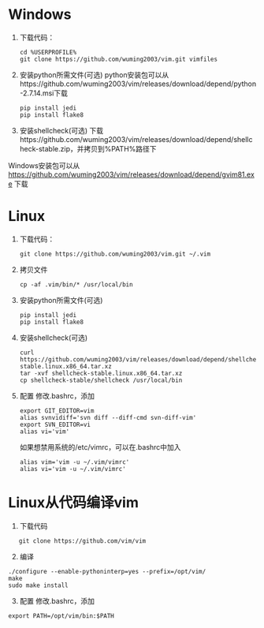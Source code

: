 # Windows
1. 下载代码：
   ```
   cd %USERPROFILE%
   git clone https://github.com/wuming2003/vim.git vimfiles
   ```
2. 安装python所需文件(可选)
   python安装包可以从https://github.com/wuming2003/vim/releases/download/depend/python-2.7.14.msi下载
   ```
   pip install jedi
   pip install flake8
   ```
3. 安装shellcheck(可选)
   下载https://github.com/wuming2003/vim/releases/download/depend/shellcheck-stable.zip，并拷贝到%PATH%路径下

Windows安装包可以从
https://github.com/wuming2003/vim/releases/download/depend/gvim81.exe
下载

# Linux
1. 下载代码：
   ```
   git clone https://github.com/wuming2003/vim.git ~/.vim
   ```
2. 拷贝文件
   ```
   cp -af .vim/bin/* /usr/local/bin
   ```
3. 安装python所需文件(可选)
   ```
   pip install jedi
   pip install flake8
   ```
4. 安装shellcheck(可选)
   ```
   curl https://github.com/wuming2003/vim/releases/download/depend/shellcheck-stable.linux.x86_64.tar.xz
   tar -xvf shellcheck-stable.linux.x86_64.tar.xz
   cp shellcheck-stable/shellcheck /usr/local/bin
   ```

5. 配置
   修改.bashrc，添加
   ```
   export GIT_EDITOR=vim
   alias svnvidiff='svn diff --diff-cmd svn-diff-vim'
   export SVN_EDITOR=vi
   alias vi='vim'
   ```
   如果想禁用系统的/etc/vimrc，可以在.bashrc中加入
   ```
   alias vim='vim -u ~/.vim/vimrc'
   alias vi='vim -u ~/.vim/vimrc'
   ```

# Linux从代码编译vim
1. 下载代码
```
   git clone https://github.com/vim/vim
```
2. 编译
```
./configure --enable-pythoninterp=yes --prefix=/opt/vim/
make 
sudo make install
```
3. 配置
修改.bashrc，添加
```
export PATH=/opt/vim/bin:$PATH
```
